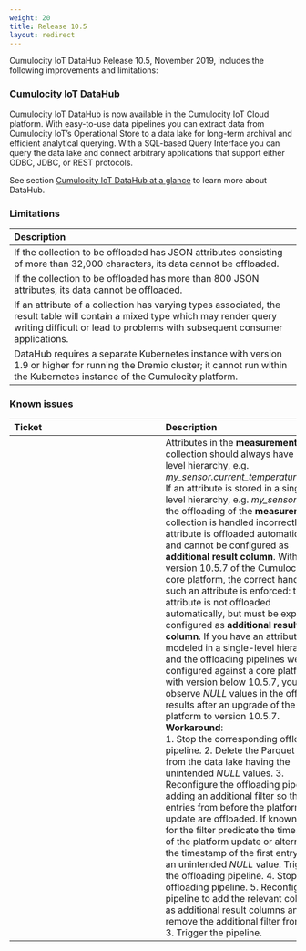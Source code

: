 ```yaml
---
weight: 20
title: Release 10.5
layout: redirect
---
```


Cumulocity IoT DataHub Release 10.5, November 2019, includes the following improvements and limitations:

### Cumulocity IoT DataHub

Cumulocity IoT DataHub is now available in the Cumulocity IoT Cloud platform. With easy-to-use data pipelines you can extract data from Cumulocity IoT’s Operational Store to a data lake for long-term archival and efficient analytical querying. With a SQL-based Query Interface you can query the data lake and connect arbitrary applications that support either ODBC, JDBC, or REST protocols.

See section [Cumulocity IoT DataHub at a glance](/datahub/datahub-overview/#datahub-at-a-glance) to learn more about DataHub.

### Limitations

|<div style="width:250px">Description</div>
|:---
|If the collection to be offloaded has JSON attributes consisting of more than 32,000 characters, its data cannot be offloaded.|
|If the collection to be offloaded has more than 800 JSON attributes, its data cannot be offloaded.|
|If an attribute of a collection has varying types associated, the result table will contain a mixed type which may render query writing difficult or lead to problems with subsequent consumer applications.|
|DataHub requires a separate Kubernetes instance with version 1.9 or higher for running the Dremio cluster; it cannot run within the Kubernetes instance of the Cumulocity platform.|

### Known issues

|<div style="width:250px">Ticket</div>|Description
|:---|:---
|| Attributes in the **measurements** collection should always have a two-level hierarchy, e.g. *my_sensor.current_temperature.value*. If an attribute is stored in a single-level hierarchy, e.g. *my_sensor.value*, the offloading of the **measurements** collection is handled incorrectly: the attribute is offloaded automatically and cannot be configured as **additional result column**. With version 10.5.7 of the Cumulocity IoT core platform, the correct handling of such an attribute is enforced: the attribute is not offloaded automatically, but must be explicitly configured as **additional result column**. If you have an attribute modeled in a single-level hierarchy and the offloading pipelines were configured against a core platform with version below 10.5.7, you will observe *NULL* values in the offloading results after an upgrade of the core platform to version 10.5.7. <br>**Workaround**:<br> 1. Stop the corresponding offloading pipeline. 2. Delete the Parquet files from the data lake having the unintended *NULL* values. 3. Reconfigure the offloading pipeline by adding an additional filter so that only entries from before the platform update are offloaded. If known, use for the filter predicate the timestamp of the platform update or alternatively the timestamp of the first entry with an unintended *NULL* value. Trigger the offloading pipeline. 4. Stop the offloading pipeline. 5. Reconfigure the pipeline to add the relevant columns as additional result columns and remove the additional filter from step 3. Trigger the pipeline.